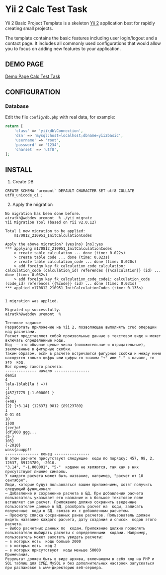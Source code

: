 Yii 2 Calc Test Task
====================

Yii 2 Basic Project Template is a skeleton [Yii 2](http://www.yiiframework.com/) application best for
rapidly creating small projects.

The template contains the basic features including user login/logout and a contact page.
It includes all commonly used configurations that would allow you to focus on adding new
features to your application.


DEMO PAGE
---------------------

[Demo Page Calc Test Task](http://uremont.zizlab.com/)


CONFIGURATION
-------------

### Database

Edit the file `config/db.php` with real data, for example:

```php
return [
    'class' => 'yii\db\Connection',
    'dsn' => 'mysql:host=localhost;dbname=yii2basic',
    'username' => 'root',
    'password' => '1234',
    'charset' => 'utf8',
];
```

INSTALL
----------------

1. Create DB 

~~~
CREATE SCHEMA `uremont` DEFAULT CHARACTER SET utf8 COLLATE utf8_unicode_ci ;
~~~

2. Apply the migration

~~~
No migration has been done before.
airatkh@webdev uremont  % ./yii migrate
Yii Migration Tool (based on Yii v2.0.12)

Total 1 new migration to be applied:
	m170812_210951_InitCalculationCodes

Apply the above migration? (yes|no) [no]:yes
*** applying m170812_210951_InitCalculationCodes
    > create table calculation ... done (time: 0.022s)
    > create table code ... done (time: 0.023s)
    > create table calculation_code ... done (time: 0.020s)
    > add foreign key fk_calculation_code_calculation: calculation_code (calculation_id) references {{%calculation}} (id) ... done (time: 0.032s)
    > add foreign key fk_calculation_code_code1: calculation_code (code_id) references {{%code}} (id) ... done (time: 0.031s)
*** applied m170812_210951_InitCalculationCodes (time: 0.133s)


1 migration was applied.

Migrated up successfully.
airatkh@webdev uremont  %
~~~



~~~
Тестовое задание
Разработать приложение на Yii 2, позволяющее выполнять crud операции над расчетами. 
Расчет представляет собой произвольные данные в текстовом виде и может включать определенные коды.
Код  — это обычные целые числа (положительные и отрицательные), заключенные в фигурные скобки.
Таким образом, если в расчете встречаются фигурные скобки и между ними находятся только цифры или цифры со знаком "+" или "-" в начале, то это  код.
Вот пример такого расчета:
-------------- начало ----------------
demis
4
lala-}blab{la ! =))
:(
{457}7775 {-1.000001 }
32
{+98}
{2} {+3.14} {12637} 9812 {89123789}
1
O O1 01
1O
1}OO
{zer}o!
{df1000 ggg...
{5-}
105}
{-2010}
wass{auupp!!
--------------- конец ----------------
В этом расчете присутствуют следующие  коды по порядку: 457, 98, 2, 12637, 89123789, -2010.
"3.14", "-1.000001", "5-"  кодами не являются, так как в них присутствуют лишние символы.
У каждого расчета может быть название, например, "расчет от 10 сентября".
Люди, которые будут пользоваться вашим приложением, хотят получить следующий функционал:
— Добавление и сохранение расчета в БД. При добавлении расчета пользователь указывает его название и в большое текстовое поле вставляет сам расчет. Приложение должно сохранить введенные пользователем данные в БД, разобрать расчет на  коды, записать полученные  коды в БД, связав их с добавленным расчетом.
— Просмотр списка сохраненных ранее расчетов. Пользователь должен видеть название каждого расчета, дату создания и список  кодов этого расчета.
— Выбор расчетных данных по  кодам. Приложение должно позволять пользователю выбирать расчеты с определенными  кодами. Например, пользователь может захотеть увидеть расчеты:
— в которых есть  коды больше 2000
— в которых есть  код 2
— в которых присутствуют  коды меньше 50000
Примечания.
Результат должен быть в виде архива, включающим в себя код на PHP и SQL таблиц для СУБД MySQL и без дополнительных настроек запускаться при распаковке в www-директорию веб-сервера.

~~~